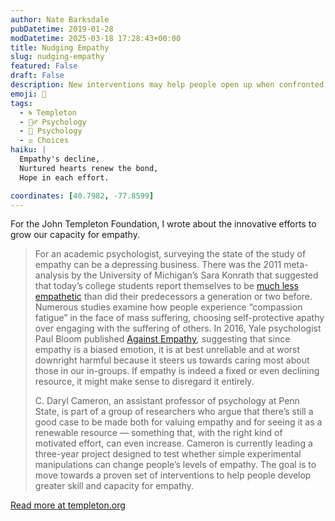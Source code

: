 ```yaml
---
author: Nate Barksdale
pubDatetime: 2019-01-28
modDatetime: 2025-03-18 17:28:43+00:00
title: Nudging Empathy
slug: nudging-empathy
featured: False
draft: False
description: New interventions may help people open up when confronted with others’ needs
emoji: 🤲
tags:
  - 🌀 Templeton
  - 🧘‍♂️ Psychology
  - 🧠 Psychology
  - ⚖️ Choices
haiku: |
  Empathy's decline,  
  Nurtured hearts renew the bond,  
  Hope in each effort.

coordinates: [40.7982, -77.8599]
---
```


For the John Templeton Foundation, I wrote about the innovative efforts to grow our capacity for empathy.

> For an academic psychologist, surveying the state of the study of empathy can be a depressing business. There was the 2011 meta-analysis by the University of Michigan’s Sara Konrath that suggested that today’s college students report themselves to be [much less empathetic](https://faculty.chicagobooth.edu/eob/edobrien_empathyPSPR.pdf) than did their predecessors a generation or two before. Numerous studies examine how people experience “compassion fatigue” in the face of mass suffering, choosing self-protective apathy over engaging with the suffering of others. In 2016, Yale psychologist Paul Bloom published [Against Empathy](https://www.amazon.com/Against-Empathy-Case-Rational-Compassion/dp/0062339346/ref=sr_1_1?gclid=CjwKCAiAlO7uBRANEiwA_vXQ-2Ekn3lZnDOVRcVC4IDT1uyM2ZtDonXVxPgfxlx6Wb6lFvsu3AtD0hoCX4kQAvD_BwE&hvadid=241620454055&hvdev=c&hvlocphy=9007535&hvnetw=g&hvpos=1t1&hvqmt=b&hvrand=18358739722738287468&hvtargid=kwd-113555416846&hydadcr=22534_10353872&keywords=against+empathy&qid=1574719622&sr=8-1)_,_ suggesting that since empathy is a biased emotion, it is at best unreliable and at worst downright harmful because it steers us towards caring most about those in our in-groups. If empathy is indeed a fixed or even declining resource, it might make sense to disregard it entirely.
>
> C. Daryl Cameron, an assistant professor of psychology at Penn State, is part of a group of researchers who argue that there’s still a good case to be made both for valuing empathy and for seeing it as a renewable resource — something that, with the right kind of motivated effort, can even increase. Cameron is currently leading a three-year project designed to test whether simple experimental manipulations can change people’s levels of empathy. The goal is to move towards a proven set of interventions to help people develop greater skill and capacity for empathy.

[Read more at templeton.org](https://www.templeton.org/grant/nudging-empathy-harnessing-motivation-to-create-sustainable-empathic-choices)
